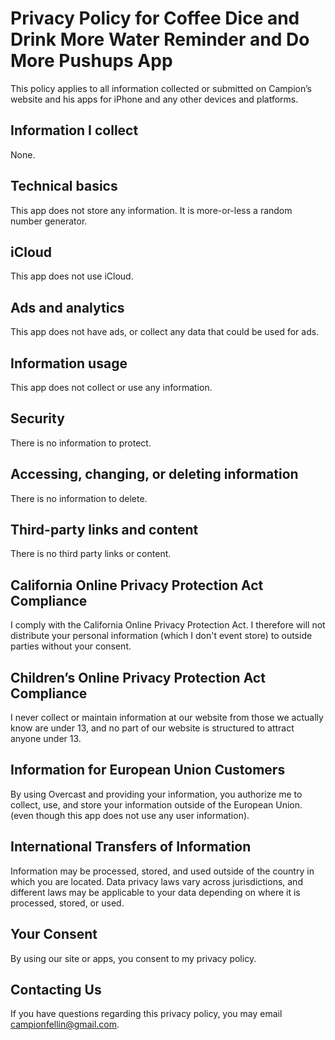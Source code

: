 # Privacy Policy for Coffee Dice and Drink More Water Reminder and Do More Pushups App
This policy applies to all information collected or submitted on Campion’s website and his apps for iPhone and any other devices and platforms.

## Information I collect
None.

## Technical basics
This app does not store any information. It is more-or-less a random number generator.

## iCloud
This app does not use iCloud.

## Ads and analytics
This app does not have ads, or collect any data that could be used for ads.

## Information usage
This app does not collect or use any information.

## Security
There is no information to protect.

## Accessing, changing, or deleting information
There is no information to delete.

## Third-party links and content
There is no third party links or content.

## California Online Privacy Protection Act Compliance
I comply with the California Online Privacy Protection Act. I therefore will not distribute your personal information (which I don't event store) to outside parties without your consent.

## Children’s Online Privacy Protection Act Compliance
I never collect or maintain information at our website from those we actually know are under 13, and no part of our website is structured to attract anyone under 13.

## Information for European Union Customers
By using Overcast and providing your information, you authorize me to collect, use, and store your information outside of the European Union. (even though this app does not use any user information).

## International Transfers of Information
Information may be processed, stored, and used outside of the country in which you are located. Data privacy laws vary across jurisdictions, and different laws may be applicable to your data depending on where it is processed, stored, or used.

## Your Consent
By using our site or apps, you consent to my privacy policy.

## Contacting Us
If you have questions regarding this privacy policy, you may email campionfellin@gmail.com.
